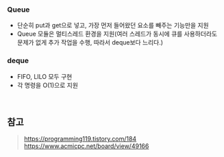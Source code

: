 ### **Queue**
  - 단순히 put과 get으로 넣고, 가장 먼저 들어왔던 요소를 빼주는 기능만을 지원
  -  Queue 모듈은 멀티스레드 환경을 지원(여러 스레드가 동시에 큐를 사용하더라도 문제가 없게 추가 작업을 수행, 따라서 deque보다 느리다.)


### **deque**
  - FIFO, LILO 모두 구현
  - 각 명령을 O(1)으로 지원

<br>

## 참고
> https://programming119.tistory.com/184  
> https://www.acmicpc.net/board/view/49166
